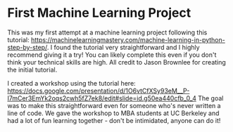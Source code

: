 # First Machine Learning Project
This was my first attempt at a machine learning project following this tutorial: 
https://machinelearningmastery.com/machine-learning-in-python-step-by-step/. I found the tutorial very straightforward and I highly recommend giving it a try! You can likely complete this even if you don't think your technical skills are high. All credit to Jason Brownlee for creating the initial tutorial.

I created a workshop using the tutorial here: https://docs.google.com/presentation/d/1O6vtCfXSy93eM__P-I7mCer3EmYk2oqs2cwh5fZ7ek8/edit#slide=id.g50ea440cfb_0_4 The goal was to make this straightforward even for someone who's never written a line of code. We gave the workshop to MBA students at UC Berkeley and had a lot of fun learning together - don't be intimidated, anyone can do it!
